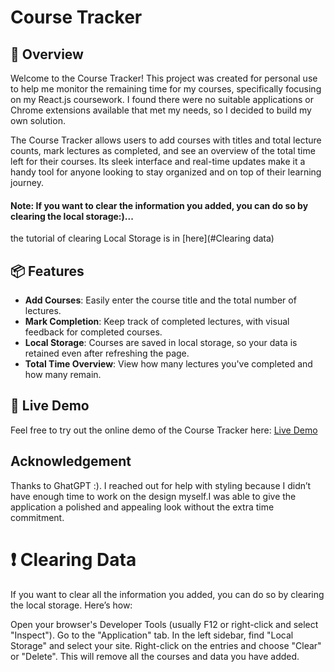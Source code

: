 # Course Tracker  

## 🚀 Overview  

Welcome to the Course Tracker! This project was created for personal use to help me monitor the remaining time for my courses, specifically focusing on my React.js coursework. I found there were no suitable applications or Chrome extensions available that met my needs, so I decided to build my own solution.  

The Course Tracker allows users to add courses with titles and total lecture counts, mark lectures as completed, and see an overview of the total time left for their courses. Its sleek interface and real-time updates make it a handy tool for anyone looking to stay organized and on top of their learning journey.

#### Note: If you want to clear the information you added, you can do so by clearing the local storage:)...
the tutorial of clearing Local Storage is in [here](#Clearing data)

## 📦 Features  

- **Add Courses**: Easily enter the course title and the total number of lectures.  
- **Mark Completion**: Keep track of completed lectures, with visual feedback for completed courses.  
- **Local Storage**: Courses are saved in local storage, so your data is retained even after refreshing the page.  
- **Total Time Overview**: View how many lectures you've completed and how many remain.  

## 🔗 Live Demo  

Feel free to try out the online demo of the Course Tracker here: [Live Demo](#)  

## Acknowledgement
Thanks to GhatGPT :). I reached out for help with styling because I didn’t have enough time to work on the design myself.I was able to give the application a polished and appealing look without the extra time commitment.

# ❗ Clearing Data
If you want to clear all the information you added, you can do so by clearing the local storage. Here’s how:

Open your browser's Developer Tools (usually F12 or right-click and select "Inspect").
Go to the "Application" tab.
In the left sidebar, find "Local Storage" and select your site.
Right-click on the entries and choose "Clear" or "Delete".
This will remove all the courses and data you have added.
